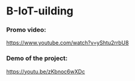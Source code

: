 # B-IoT-uilding


### Promo video:
https://www.youtube.com/watch?v=yShtu2rrbU8

### Demo of the project:
https://youtu.be/zKbnoc6wXDc
